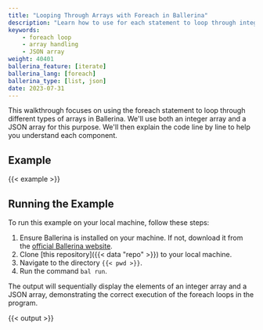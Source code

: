 ```yaml
---
title: "Looping Through Arrays with Foreach in Ballerina"
description: "Learn how to use for each statement to loop through integer and JSON arrays in Ballerina."
keywords:
    - foreach loop
    - array handling
    - JSON array
weight: 40401
ballerina_feature: [iterate]
ballerina_lang: [foreach]
ballerina_type: [list, json]
date: 2023-07-31
---
```


This walkthrough focuses on using the foreach statement to loop through different types of arrays in Ballerina. We'll use both an integer array and a JSON array for this purpose. We'll then explain the code line by line to help you understand each component.

<!--more-->

## Example

{{< example >}}

## Running the Example

To run this example on your local machine, follow these steps:

1. Ensure Ballerina is installed on your machine. If not, download it from the [official Ballerina website](https://ballerina.io).
2. Clone [this repository]({{< data "repo" >}}) to your local machine.
3. Navigate to the directory `{{< pwd >}}`.
4. Run the command `bal run`. 

The output will sequentially display the elements of an integer array and a JSON array, demonstrating the correct execution of the foreach loops in the program.

{{< output >}}
